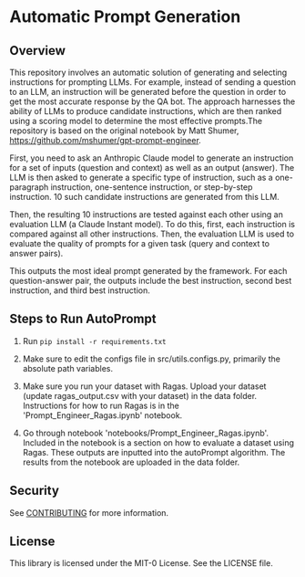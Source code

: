 # Automatic Prompt Generation

## Overview
This repository involves an automatic solution of generating and selecting instructions for prompting LLMs. For example, instead of sending a question to an LLM, an instruction will be generated before the question in order to get the most accurate response by the QA bot. The approach harnesses the ability of LLMs to produce candidate instructions, which are then ranked using a
scoring model to determine the most effective prompts.The repository is based on the original notebook by Matt Shumer, https://github.com/mshumer/gpt-prompt-engineer. 

First, you need to ask an Anthropic Claude model to generate an instruction for a set of inputs
(question and context) as well as an output (answer). The LLM is then asked to generate a
specific type of instruction, such as a one-paragraph instruction, one-sentence instruction, or
step-by-step instruction. 10 such candidate instructions are generated from this LLM.

Then, the resulting 10 instructions are tested against each other using an evaluation LLM (a
Claude Instant model). To do this, first, each instruction is
compared against all other instructions. Then, the evaluation LLM is used to evaluate the
quality of prompts for a given task (query and context to answer pairs).

This outputs the most ideal prompt generated by the framework. For each question-answer
pair, the outputs include the best instruction, second best instruction, and third best
instruction. 

## Steps to Run AutoPrompt
1. Run ```pip install -r requirements.txt```

2. Make sure to edit the configs file in src/utils.configs.py, primarily the absolute path variables. 

3. Make sure you run your dataset with Ragas. Upload your dataset (update ragas_output.csv with your dataset) in the data folder. Instructions for how to run Ragas is in the 'Prompt_Engineer_Ragas.ipynb' notebook. 

4. Go through notebook 'notebooks/Prompt_Engineer_Ragas.ipynb'. Included in the notebook is a section on how to evaluate a dataset using Ragas. These outputs are inputted into the autoPrompt algorithm. The results from the notebook are uploaded in the data folder. 

## Security

See [CONTRIBUTING](CONTRIBUTING.md#security-issue-notifications) for more information.

## License

This library is licensed under the MIT-0 License. See the LICENSE file.

